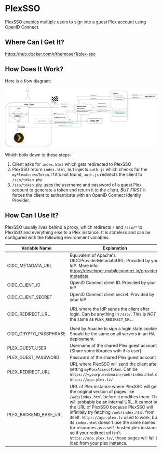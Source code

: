 # PlexSSO
PlexSSO enables multiple users to sign into a guest Plex account using OpenID Connect.

## Where Can I Get It?
https://hub.docker.com/r/themooer1/plex-sso

## How Does It Work?

Here is a flow diagram:

![PlexSSOFlow](https://github.com/themooer1/PlexSSO/raw/master/PlexSSOFlow.png)

Which boils down to these steps:

1. Client asks for `index.html` which gets redirected to PlexSSO
2. PlexSSO return `index.html`, but injects `auth.js` which checks for the `myPlexAccessToken`.  If it's not found, `auth.js` redirects the client to `/sso/token.php`
3. `/sso/token.php` uses the username and password of a guest Plex account to generate a token and return it to the client, *BUT FIRST* it forces the client to authenticate with an OpenID Connect Identity Provider.

## How Can I Use It?

PlexSSO usually lives behind a proxy, which redirects `/` and `/sso/*` to PlexSSO and everything else to a Plex instance.  It is stateless and can be configured with the following environment variables:

Variable Name | Explanation | Default | Recommended
--------------|-------------|---------|------------
OIDC_METADATA_URL | Equivalent of Apache's OIDCProviderMetadataURL.  Provided by your IdP.  More info: https://developer.mobileconnect.io/provider-metadata ||
OIDC_CLIENT_ID | OpenID Connect client ID.  Provided by your IdP ||
OIDC_CLIENT_SECRET | OpenID Connect client secret.  Provided by your IdP ||
OIDC_REDIRECT_URL | URL where the IdP sends the client after login.  Can be anything in `/sso/`.  This is *NOT* the same as `PLEX_REDIRECT_URL`. || `https://<yourplexdomain>/sso/callback` (the container can't reliably determine your external domain name, so you must supply this)
OIDC_CRYPTO_PASSPHRASE | Used by Apache to sign a login state cookie.  Should be the same on all servers in an HA deployment. | `<RANDOMLY GENERATED>` | 
PLEX_GUEST_USER | Username of the shared Plex guest account (Share some libraries with this user) ||
PLEX_GUEST_PASSWORD | Password of the shared Plex guest account ||
PLEX_REDIRECT_URL | URL where PlexSSO will send the client after setting `myPlexAccessToken`.  Can be `https://<yourplexdomain>/web/index.html` or `https://app.plex.tv/` | `/web/index.html` | 
PLEX_BACKEND_BASE_URL | URL of Plex instance where PlexSSO will get the original version of pages like `/web/index.html` before it modifies them.  This will probably be an internal URL.  It cannot be the URL of PlexSSO because PlexSSO will infinitely try fetching `/web/index.html` from itself.  `https://app.plex.tv` used to work, but its `index.html` doesn't use the same names for resources as a self-hosted plex instance, so if your redirect url isn't `https://app.plex.tv/`, those pages will fail to load from your plex instance. |`https://app.plex.tv`|`http://internal-plex:32400`|
